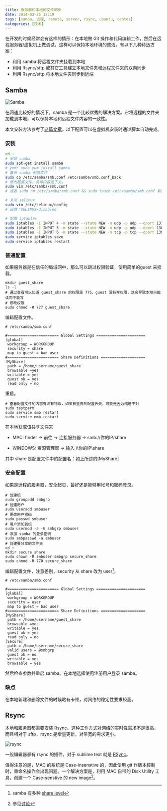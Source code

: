 ```yaml
---
title: 服务器和本地的文件同步
date: 2014-03-25 12:19
tags: [samba, 远程, remote, server, rsync, ubuntu, centos] 
categories: [技术]
---
```


在开发的时候经常会有这样的情形：在本地做 Git 操作和代码编辑工作，然后在远程服务器/虚拟机上做调试，这样可以保持本地环境的整洁。有以下几种待选方案：

- 利用 samba 将远程文件夹挂载到本地
- 利用 Rsync/sftp 或其它工具建立本地文件夹和远程文件夹的双向同步
- 利用 Rsync/sftp 将本地文件夹同步到远端

<!--more-->

## Samba

![Samba](http://qiniu-wulfric.lufeihaidao.top/samba.png "Samba")

在网速比较好的情况下，samba 是一个比较优秀的解决方案。它将远程的文件夹加载到本地，可以保持本地和远程文件内容的一致性。

本文安装方法参考了[这篇文章](https://rbgeek.wordpress.com/2012/05/25/how-to-install-samba-server-on-centos-6/)。以下配置可以在虚拟机安装时通过脚本自动完成。

### 安装

~~~ bash
cd ~
# 安装 samba
sudo apt-get install samba
# yum: sudo yum install samba
# 备份 samba 配置文件
sudo cp /etc/samba/smb.conf /etc/samba/smb.conf_back
# 修改配置文件，具体内容见下文。
sudo vim /etc/samba/smb.conf
# 或者 sudo rm /etc/samba/smb.conf && sudo touch /etc/samba/smb.conf 新建一个配置文件

# 关闭 selinux
sudo vim /etc/selinux/config
# 设置：SELINUX=disabled

# 配置 iptables
sudo iptables -I INPUT 4 -m state --state NEW -m udp -p udp --dport 137 -j ACCEPT
sudo iptables -I INPUT 5 -m state --state NEW -m udp -p udp --dport 138 -j ACCEPT
sudo iptables -I INPUT 6 -m state --state NEW -m tcp -p tcp --dport 139 -j ACCEPT
sudo service iptables save
sudo service iptables restart
~~~

### 普通配置

如果服务器是在信任的局域网中，那么可以跳过权限验证，使用简单的guest 来挂载。

```shell
mkdir guest_share
ls -l
# 通过查看可以知道 guest_share 的权限是 775，guest 没有写权限，这会导致本地只能读而不能写
# 修改权限
sudo chmod -R 777 guest_share
```

编辑配置文件。

```shell
# /etc/samba/smb.conf

#======================= Global Settings ======================
[global]
 workgroup = WORKGROUP
 security = share
 map to guest = bad user
#======================= Share Definitions ====================
[MyShare]
 path = /home/username/guest_share
 browsable =yes
 writable = yes
 guest ok = yes
 read only = no
```

重启。

```shell
# 查看配置文件的内容有没有错误，如果有重要的配置丢失，可能是因为缩进不对
sudo testparm
sudo service smb restart
sudo service nmb restart
```

在本地获取该共享文件夹

- MAC: finder -> 前往 -> 连接服务器 -> smb://你的IP/share

- WINDOWS: 资源管理器 -> 输入 \\\你的IP\share

其中 share 是配置文件中的配置名：如上所述的[MyShare]

### 安全配置

如果是远程的服务器，安全起见，最好还是能够用帐号和密码登录。

```shell
# 创建组
sudo groupadd smbgrp
# 创建用户
sudo useradd smbuser
# 更改用户密码
sudo passwd smbuser
# 用户添加到组
sudo usermod -a -G smbgrp smbuser
# 添加 samba 的登录密码
sudo smbpasswd -a smbuser
# 创建要分享的文件夹
cd ~
mkdir secure_share
sudo chown -R smbuser:smbgrp secure_share
sudo chmod -R 770 secure_share
```

编辑配置文件，注意差别，security 从 share 改为 user[^share_level]。

```shell
# /etc/samba/smb.conf

#======================= Global Settings ======================
[global]
 workgroup = WORKGROUP
 security = user
 map to guest = bad user
#======================= Share Definitions ====================
[MyShare]
 path = /home/username/guest_share
 browsable =yes
 writable = yes
 guest ok = yes
 read only = no
[Secure]
 path = /home/username/secure_share
 valid users = @smbgrp
 guest ok = no
 writable = yes
 browsable = yes
```

然后检查参数并重启 samba。在本地选择使用注册用户登录 samba。

### 缺点

在本地新建和删除文件的时候略有卡顿，对网络的稳定性要求较高。

## Rsync

本地和服务器都需要安装 Rsync。这种工作方式对网络的实时性需求不是很高，而且相对于 sftp，rsync 是增量更新，对带宽的需求更小。

![rsync](http://qiniu-wulfric.lufeihaidao.top/rsync.jpg)

一般编辑器都有 rsync 的插件，对于 sublime text 就是 [RSync](https://sublime.wbond.net/packages/RSync)。

值得注意的是，MAC 的系统是 Case-insenstive 的，因此使用 git 作版本控制时，重命名操作会出现问题。一个解决方案是，利用 MAC 自带的 Disk Utility 工具，创建一个 Case-senstive 的 new image[^case_sensitivity]。

[^case_sensitivity]: 参见[讨论](http://stackoverflow.com/questions/8904327/case-sensitivity-in-git)

[^share_level]: samba 有多种 [share level](https://www.samba.org/samba/docs/man/Samba-HOWTO-Collection/ServerType.html)